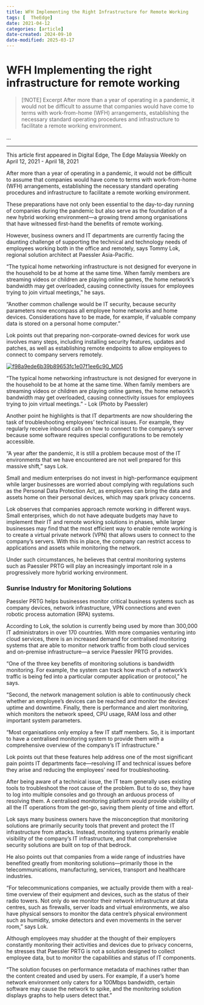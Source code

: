 ```yaml
---
title: WFH Implementing the Right Infrastructure for Remote Working
tags: [  TheEdge]
date: 2021-04-12
categories: [article]
date-created: 2024-09-10
date-modified: 2025-03-17
---
```


# WFH Implementing the right infrastructure for remote working

> [!NOTE] Excerpt
> After more than a year of operating in a pandemic, it would not be difficult to assume that companies would have come to terms with work-from-home (WFH) arrangements, establishing the necessary standard operating procedures and infrastructure to facilitate a remote working environment.

…

---

This article first appeared in Digital Edge, The Edge Malaysia Weekly on April 12, 2021 - April 18, 2021

After more than a year of operating in a pandemic, it would not be difficult to assume that companies would have come to terms with work-from-home (WFH) arrangements, establishing the necessary standard operating procedures and infrastructure to facilitate a remote working environment.

These preparations have not only been essential to the day-to-day running of companies during the pandemic but also serve as the foundation of a new hybrid working environment—a growing trend among organisations that have witnessed first-hand the benefits of remote working.

However, business owners and IT departments are currently facing the daunting challenge of supporting the technical and technology needs of employees working both in the office and remotely, says Tommy Lok, regional solution architect at Paessler Asia-Pacific.

“The typical home networking infrastructure is not designed for everyone in the household to be at home at the same time. When family members are streaming videos or children are playing online games, the home network’s bandwidth may get overloaded, causing connectivity issues for employees trying to join virtual meetings,” he says.

“Another common challenge would be IT security, because security parameters now encompass all employee home networks and home devices. Considerations have to be made, for example, if valuable company data is stored on a personal home computer.”

Lok points out that preparing non-corporate-owned devices for work use involves many steps, including installing security features, updates and patches, as well as establishing remote endpoints to allow employees to connect to company servers remotely.

[![f98a9ede6b39b89653fc1e07f1ee6c90_MD5](/media/f98a9ede6b39b89653fc1e07f1ee6c90_MD5.jpg)](https://assets.theedgemarkets.com/pictures/DE4-tommy-tem1365_theedgemarkets.jpg)

“The typical home networking infrastructure is not designed for everyone in the household to be at home at the same time. When family members are streaming videos or children are playing online games, the home network’s bandwidth may get overloaded, causing connectivity issues for employees trying to join virtual meetings.” - Lok (Photo by Paessler)

Another point he highlights is that IT departments are now shouldering the task of troubleshooting employees’ technical issues. For example, they regularly receive inbound calls on how to connect to the company’s server because some software requires special configurations to be remotely accessible.

“A year after the pandemic, it is still a problem because most of the IT environments that we have encountered are not well prepared for this massive shift,” says Lok.

Small and medium enterprises do not invest in high-performance equipment while larger businesses are worried about complying with regulations such as the Personal Data Protection Act, as employees can bring the data and assets home on their personal devices, which may spark privacy concerns.

Lok observes that companies approach remote working in different ways. Small enterprises, which do not have adequate budgets may have to implement their IT and remote working solutions in phases, while larger businesses may find that the most efficient way to enable remote working is to create a virtual private network (VPN) that allows users to connect to the company’s servers. With this in place, the company can restrict access to applications and assets while monitoring the network.

Under such circumstances, he believes that central monitoring systems such as Paessler PRTG will play an increasingly important role in a progressively more hybrid working environment.

### Sunrise Industry for Monitoring Solutions

Paessler PRTG helps businesses monitor critical business systems such as company devices, network infrastructure, VPN connections and even robotic process automation (RPA) systems.

According to Lok, the solution is currently being used by more than 300,000 IT administrators in over 170 countries. With more companies venturing into cloud services, there is an increased demand for centralised monitoring systems that are able to monitor network traffic from both cloud services and on-premise infrastructure—a service Paessler PRTG provides.

“One of the three key benefits of monitoring solutions is bandwidth monitoring. For example, the system can track how much of a network’s traffic is being fed into a particular computer application or protocol,” he says.

“Second, the network management solution is able to continuously check whether an employee’s devices can be reached and monitor the devices’ uptime and downtime. Finally, there is performance and alert monitoring, which monitors the network speed, CPU usage, RAM loss and other important system parameters.

“Most organisations only employ a few IT staff members. So, it is important to have a centralised monitoring system to provide them with a comprehensive overview of the company’s IT infrastructure.”

Lok points out that these features help address one of the most significant pain points IT departments face—resolving IT and technical issues before they arise and reducing the employees’ need for troubleshooting.

After being aware of a technical issue, the IT team generally uses existing tools to troubleshoot the root cause of the problem. But to do so, they have to log into multiple consoles and go through an arduous process of resolving them. A centralised monitoring platform would provide visibility of all the IT operations from the get-go, saving them plenty of time and effort.

Lok says many business owners have the misconception that monitoring solutions are primarily security tools that prevent and protect the IT infrastructure from attacks. Instead, monitoring systems primarily enable visibility of the company’s IT infrastructure, and that comprehensive security solutions are built on top of that bedrock.

He also points out that companies from a wide range of industries have benefited greatly from monitoring solutions—primarily those in the telecommunications, manufacturing, services, transport and healthcare industries.

“For telecommunications companies, we actually provide them with a real-time overview of their equipment and devices, such as the status of their radio towers. Not only do we monitor their network infrastructure at data centres, such as firewalls, server loads and virtual environments, we also have physical sensors to monitor the data centre’s physical environment such as humidity, smoke detectors and even movements in the server room,” says Lok.

Although employees may shudder at the thought of their employers constantly monitoring their activities and devices due to privacy concerns, he stresses that Paessler PRTG is not a solution designed to collect employee data, but to monitor the capabilities and status of IT components.

“The solution focuses on performance metadata of machines rather than the content created and used by users. For example, if a user’s home network environment only caters for a 100Mbps bandwidth, certain software may cause the network to spike, and the monitoring solution displays graphs to help users detect that.”

